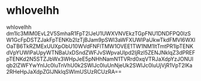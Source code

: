 # whlovelhh
whlovelhh
dm1lc3MlM0EvL2V5SmhaR1FpT2lJeU1UWXVNVEkzTGpFNU1DNDFPQ0lzSW1GcFpDSTZJakFpTENKb2IzTjBJam9pSWl3aWFXUWlPaUkwTkdFMVl6WXlOaTB6TkRZMExUUXpObU10WVdFNFlTMW1OVEE1TW1NM1ltTmtPR1lpTENKdVpYUWlPaUpyWTNBaUxDSndZWFJvSWpvaUlpd2ljRzl5ZENJNklqZ3dPREFpTENKd2N5STZJbWx3WHpJeE5pNHhNamN1TVRrd0xqVTRJaXdpYzJONUlqb2lZWFYwYnlJc0luTnVhU0k2SWlJc0luUnNjeUk2SWlJc0luUjVjR1VpT2lKa2RHeHpJaXdpZGlJNklqSWlmUSUzRCUzRA==
